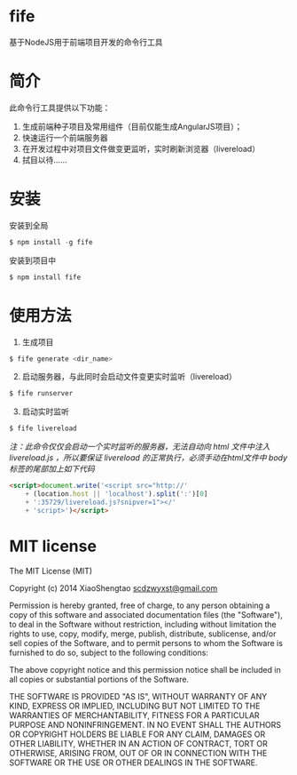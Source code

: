 # fife
基于NodeJS用于前端项目开发的命令行工具

# 简介
此命令行工具提供以下功能：

  1. 生成前端种子项目及常用组件（目前仅能生成AngularJS项目）；
  2. 快速运行一个前端服务器
  3. 在开发过程中对项目文件做变更监听，实时刷新浏览器（livereload）
  4. 拭目以待……


# 安装

安装到全局

```js
$ npm install -g fife
```

安装到项目中

```js
$ npm install fife
```

# 使用方法

1. 生成项目

  ```js
  $ fife generate <dir_name>
  ```

2. 启动服务器，与此同时会启动文件变更实时监听（livereload）

  ```js
  $ fife runserver
  ```

3. 启动实时监听

  ```js
  $ fife livereload
  ```
  
  *注：此命令仅仅会启动一个实时监听的服务器，无法自动向 html 文件中注入 livereload.js ，所以要保证 livereload 的正常执行，必须手动在html文件中 body 标签的尾部加上如下代码*
  
  ```html
  <script>document.write('<script src="http://'
      + (location.host || 'localhost').split(':')[0]
      + ':35729/livereload.js?snipver=1"></'
      + 'script>')</script>
  ```

# MIT license

The MIT License (MIT)

Copyright (c) 2014 XiaoShengtao <scdzwyxst@gmail.com>

Permission is hereby granted, free of charge, to any person obtaining a copy of this software and associated documentation files (the "Software"), to deal in the Software without restriction, including without limitation the rights to use, copy, modify, merge, publish, distribute, sublicense, and/or sell copies of the Software, and to permit persons to whom the Software is furnished to do so, subject to the following conditions:

The above copyright notice and this permission notice shall be included in all copies or substantial portions of the Software.

THE SOFTWARE IS PROVIDED "AS IS", WITHOUT WARRANTY OF ANY KIND, EXPRESS OR IMPLIED, INCLUDING BUT NOT LIMITED TO THE WARRANTIES OF MERCHANTABILITY, FITNESS FOR A PARTICULAR PURPOSE AND NONINFRINGEMENT. IN NO EVENT SHALL THE AUTHORS OR COPYRIGHT HOLDERS BE LIABLE FOR ANY CLAIM, DAMAGES OR OTHER LIABILITY, WHETHER IN AN ACTION OF CONTRACT, TORT OR OTHERWISE, ARISING FROM, OUT OF OR IN CONNECTION WITH THE SOFTWARE OR THE USE OR OTHER DEALINGS IN THE SOFTWARE.
